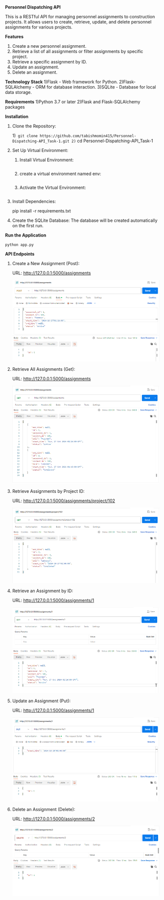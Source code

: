 **Personnel Dispatching API**

This is a RESTful API for managing personnel assignments to construction projects. It allows users to create, retrieve, update, and delete personnel assignments for various projects.

**Features**
1) Create a new personnel assignment.
2) Retrieve a list of all assignments or filter assignments by specific project.
3) Retrieve a specific assignment by ID.
4) Update an assignment.
5) Delete an assignment.

**Technology Stack**
1)Flask - Web framework for Python.
2)Flask-SQLAlchemy - ORM for database interaction.
3)SQLite - Database for local data storage.

**Requirements**
1)Python 3.7 or later
2)Flask and Flask-SQLAlchemy packages

**Installation**
1) Clone the Repository:

    1)``` git clone https://github.com/tabishmomin415/Personnel-Dispatching-API_Task-1.git
    2)``` cd Personnel-Dispatching-API_Task-1

2) Set Up Virtual Environment:

    1) Install Virtual Environment:
       ```pip install virtualenv  
    2) create a virtual environment named env:
       ```virtualenv env
    3) Activate the Virtual Environment:
       ```.\env\Scripts\Activate.ps1

4) Install Dependencies:

    pip install -r requirements.txt

5) Create the SQLite Database: The database will be created automatically on the first run.

**Run the Application**
    
    python app.py

**API Endpoints**

1) Create a New Assignment (Post):

    URL: http://127.0.0.1:5000/assignments

    ![Create a new assignment](image1.png)

2) Retrieve All Assignments (Get):
 
    URL: http://127.0.0.1:5000/assignments

    ![Get all the assignment](image2.png)

3) Retrieve Assignments by Project ID:
 
    URL: http://127.0.0.1:5000/assignments/project/102

    ![Get assignment by project Id](image3.png)

4) Retrieve an Assignment by ID:

    URL: http://127.0.0.1:5000/assignments/1

    ![Get assignment by Id](image4.png)

5) Update an Assignment (Put):

    URL: http://127.0.0.1:5000/assignments/1

    ![Update the assignment](image5.png)

6) Delete an Assignment (Delete):

    URL: http://127.0.0.1:5000/assignments/2

    ![Delete an assignment](image6.png)

